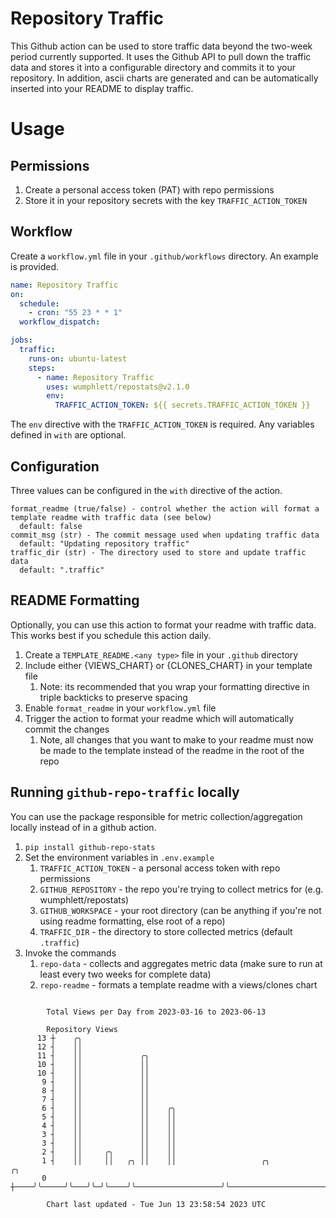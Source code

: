 # Repository Traffic

This Github action can be used to store traffic data beyond the two-week period currently supported.
It uses the Github API to pull down the traffic data and stores it into a configurable directory and commits it to your 
repository. In addition, ascii charts are generated and can be automatically inserted into your README to display traffic.

# Usage
## Permissions
1. Create a personal access token (PAT) with repo permissions
2. Store it in your repository secrets with the key `TRAFFIC_ACTION_TOKEN`

## Workflow
Create a `workflow.yml` file in your `.github/workflows` directory. An example is provided.

```yaml
name: Repository Traffic
on:
  schedule:
    - cron: "55 23 * * 1"
  workflow_dispatch:

jobs:
  traffic:
    runs-on: ubuntu-latest
    steps:
      - name: Repository Traffic
        uses: wumphlett/repostats@v2.1.0
        env:
          TRAFFIC_ACTION_TOKEN: ${{ secrets.TRAFFIC_ACTION_TOKEN }}
```
The `env` directive with the `TRAFFIC_ACTION_TOKEN` is required. Any variables defined in `with` are optional.

## Configuration
Three values can be configured in the `with` directive of the action.
```
format_readme (true/false) - control whether the action will format a template readme with traffic data (see below)
  default: false
commit_msg (str) - The commit message used when updating traffic data
  default: "Updating repository traffic"
traffic_dir (str) - The directory used to store and update traffic data
  default: ".traffic"
```

## README Formatting
Optionally, you can use this action to format your readme with traffic data. This works best if you schedule this action
daily.

1. Create a `TEMPLATE_README.<any type>` file in your `.github` directory
2. Include either {VIEWS_CHART} or {CLONES_CHART} in your template file
   1. Note: its recommended that you wrap your formatting directive in triple backticks to preserve spacing
3. Enable `format_readme` in your `workflow.yml` file
4. Trigger the action to format your readme which will automatically commit the changes
   1. Note, all changes that you want to make to your readme must now be made to the template instead of the readme in the root of the repo

## Running `github-repo-traffic` locally
You can use the package responsible for metric collection/aggregation locally instead of in a github action.

1. `pip install github-repo-stats`
2. Set the environment variables in `.env.example`
   1. `TRAFFIC_ACTION_TOKEN` - a personal access token with repo permissions
   2. `GITHUB_REPOSITORY` - the repo you're trying to collect metrics for (e.g. wumphlett/repostats)
   3. `GITHUB_WORKSPACE` - your root directory (can be anything if you're not using readme formatting, else root of a repo)
   4. `TRAFFIC_DIR` - the directory to store collected metrics (default `.traffic`)
3. Invoke the commands
   1. `repo-data` - collects and aggregates metric data (make sure to run at least every two weeks for complete data)
   2. `repo-readme` - formats a template readme with a views/clones chart

```

        Total Views per Day from 2023-03-16 to 2023-06-13

        Repository Views
      13 ┼    ╭╮
      12 ┤    ││
      11 ┤    ││             ╭╮
      10 ┤    ││             ││
      10 ┤    ││             ││
       9 ┤    ││             ││
       8 ┤    ││             ││
       7 ┤    ││             ││
       6 ┤    ││             ││    ╭╮
       5 ┤    ││             ││    ││
       4 ┤    ││             ││    ││
       3 ┤    ││             ││    ││
       3 ┤    ││             ││    ││
       2 ┤    ││     ╭╮      ││    ││
       1 ┤    ││     ││   ╭╮ ││    ││                   ╭╮                          ╭╮
       0 ┼────╯╰─────╯╰───╯╰─╯╰────╯╰───────────────────╯╰──────────────────────────╯╰─────────────

        Chart last updated - Tue Jun 13 23:58:54 2023 UTC
        
```
